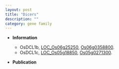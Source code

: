 ```yaml
---
layout: post
title: "Dicers"
description: ""
category: gene family
---
```


* **Information**  
    + OsDCL1b, [LOC_Os06g25250](http://rice.uga.edu/cgi-bin/ORF_infopage.cgi?orf=LOC_Os06g25250), [Os06g0358800](https://rapdb.dna.affrc.go.jp/locus/?name=Os06g0358800).
    + OsDCL1c, [LOC_Os05g18850](http://rice.uga.edu/cgi-bin/ORF_infopage.cgi?orf=LOC_Os05g18850), [Os05g0271300](https://rapdb.dna.affrc.go.jp/locus/?name=Os05g0271300).

* **Publication**  


